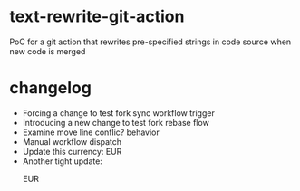 # text-rewrite-git-action
PoC for a git action that rewrites pre-specified strings in code source when new code is merged

# changelog
- Forcing a change to test fork sync workflow trigger
- Introducing a new change to test fork rebase flow
- Examine move line conflic? behavior
- Manual workflow dispatch
- Update this currency: EUR
- Another tight update:<p>EUR</p>
